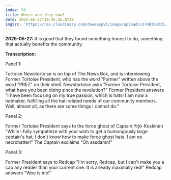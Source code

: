 ```yaml
---
index: 56
title: Where are they now?
date: 2025-05-27T16:45:26.071Z
imgSrc: 'https://res.cloudinary.com/dvweaspvt/image/upload/v1748364235/056_f4iric.png'
---
```


**2025-05-27:** It is good that they found something honest to do, something that actually benefits the community.

**Transcription:**

Panel 1:

Tortoise Newstortoise is on top of The News Box, and is interviewing Former Tortoise President, who has the word "Former" written above the word "PREZ" on their shell. Newstortoise asks "Former Tortoise President, what have you been doing since the revolution?" Former President answers "I have been focusing on my true passion, which is hats! I am now a hatmaker, fulfilling all the hat-related needs of our community members. Well, almost all, as there are some things I cannot do."

Panel 2:

Former Tortoise President says to the force ghost of Captain Yrjö-Koskinen "While I fully sympathize with your wish to get a humongously large captain's hat, I don't know how to make force ghost hats. I am no necrohatter!" The Captain exclaims "Oh assdamn!"

Panel 3:

Former President says to Redcap "I'm sorry, Redcap, but I can't make you a cap any redder than your current one. It is already maximally red!" Redcap answers "Woe is me!"
